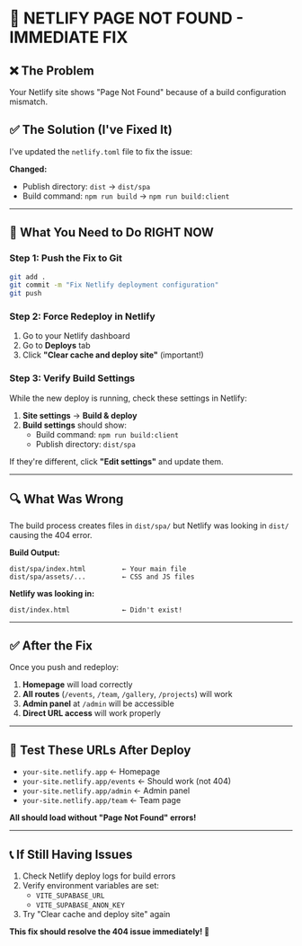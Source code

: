 # 🔧 **NETLIFY PAGE NOT FOUND - IMMEDIATE FIX**

## ❌ **The Problem**

Your Netlify site shows "Page Not Found" because of a build configuration mismatch.

## ✅ **The Solution (I've Fixed It)**

I've updated the `netlify.toml` file to fix the issue:

**Changed:**

- Publish directory: `dist` → `dist/spa`
- Build command: `npm run build` → `npm run build:client`

---

## 🚀 **What You Need to Do RIGHT NOW**

### **Step 1: Push the Fix to Git**

```bash
git add .
git commit -m "Fix Netlify deployment configuration"
git push
```

### **Step 2: Force Redeploy in Netlify**

1. Go to your Netlify dashboard
2. Go to **Deploys** tab
3. Click **"Clear cache and deploy site"** (important!)

### **Step 3: Verify Build Settings**

While the new deploy is running, check these settings in Netlify:

1. **Site settings** → **Build & deploy**
2. **Build settings** should show:
   - Build command: `npm run build:client`
   - Publish directory: `dist/spa`

If they're different, click **"Edit settings"** and update them.

---

## 🔍 **What Was Wrong**

The build process creates files in `dist/spa/` but Netlify was looking in `dist/` causing the 404 error.

**Build Output:**

```
dist/spa/index.html         ← Your main file
dist/spa/assets/...         ← CSS and JS files
```

**Netlify was looking in:**

```
dist/index.html             ← Didn't exist!
```

---

## ✅ **After the Fix**

Once you push and redeploy:

1. **Homepage** will load correctly
2. **All routes** (`/events`, `/team`, `/gallery`, `/projects`) will work
3. **Admin panel** at `/admin` will be accessible
4. **Direct URL access** will work properly

---

## 🧪 **Test These URLs After Deploy**

- `your-site.netlify.app` ← Homepage
- `your-site.netlify.app/events` ← Should work (not 404)
- `your-site.netlify.app/admin` ← Admin panel
- `your-site.netlify.app/team` ← Team page

**All should load without "Page Not Found" errors!**

---

## 📞 **If Still Having Issues**

1. Check Netlify deploy logs for build errors
2. Verify environment variables are set:
   - `VITE_SUPABASE_URL`
   - `VITE_SUPABASE_ANON_KEY`
3. Try "Clear cache and deploy site" again

**This fix should resolve the 404 issue immediately! 🎉**
